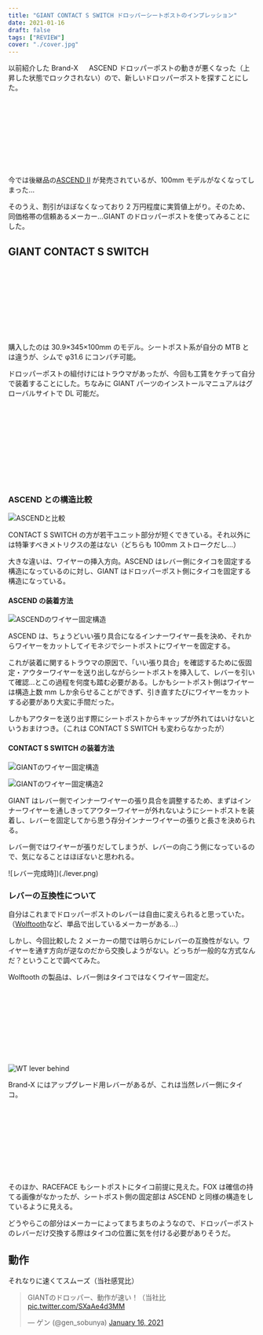 ```yaml
---
title: "GIANT CONTACT S SWITCH ドロッパーシートポストのインプレッション"
date: 2021-01-16
draft: false
tags: ["REVIEW"]
cover: "./cover.jpg"
---
```


以前紹介した Brand-X 　 ASCEND ドロッパーポストの動きが悪くなった（上昇した状態でロックされない）ので、新しいドロッパーポストを探すことにした。

<div class="iframely-embed"><div class="iframely-responsive" style="height: 140px; padding-bottom: 0;"><a href="https://blog.gensobunya.net/post/2017/04/goodmtbgears/" data-iframely-url="//cdn.iframe.ly/CJ2g1wm?iframe=card-small"></a></div></div>

今では後継品の[ASCEND II](https://ck.jp.ap.valuecommerce.com/servlet/referral?sid=3171302&pid=886701002&vc_url=https%3A%2F%2Fwww.chainreactioncycles.com%2Fjp%2Fja%2Fbrand-x-ascend-%25E3%2583%2589%25E3%2583%25AD%25E3%2583%2583%25E3%2583%2591%25E3%2583%25BC%25E3%2582%25B7%25E3%2583%25BC%25E3%2583%2588%25E3%2583%259D%25E3%2582%25B9%25E3%2583%2588-125-150mm-%2Frp-prod149024%3Futm_source%3Dvaluecommerce%26utm_medium%3Daffiliates) が発売されているが、100mm モデルがなくなってしまった…

そのうえ、割引がほぼなくなっており 2 万円程度に実質値上がり。そのため、同価格帯の信頼あるメーカー…GIANT のドロッパーポストを使ってみることにした。

## GIANT CONTACT S SWITCH

<div class="iframely-embed"><div class="iframely-responsive" style="height: 140px; padding-bottom: 0;"><a href="https://www.giant.co.jp/giant21/acc_datail.php?p_id=A0002410" data-iframely-url="//cdn.iframe.ly/Nv1QmZm"></a></div></div><script async src="//cdn.iframe.ly/embed.js" charset="utf-8"></script>

購入したのは 30.9×345×100mm のモデル。シートポスト系が自分の MTB とは違うが、シムで φ31.6 にコンパチ可能。

ドロッパーポストの組付けにはトラウマがあったが、今回も工賃をケチって自分で装着することにした。ちなみに GIANT パーツのインストールマニュアルはグローバルサイトで DL 可能だ。

<div class="iframely-embed"><div class="iframely-responsive" style="height: 140px; padding-bottom: 0;"><a href="https://www.giant-bicycles.com/global/manuals" data-iframely-url="//cdn.iframe.ly/TLtW4ks?iframe=card-small"></a></div></div><br/>

### ASCEND との構造比較

![ASCENDと比較](./compare.jpg)

CONTACT S SWITCH の方が若干ユニット部分が短くできている。それ以外には特筆すべきメトリクスの差はない（どちらも 100mm ストロークだし…）

大きな違いは、ワイヤーの挿入方向。ASCEND はレバー側にタイコを固定する構造になっているのに対し、GIANT はドロッパーポスト側にタイコを固定する構造になっている。

#### ASCEND の装着方法

![ASCENDのワイヤー固定構造](./brand-x.jpg)

ASCEND は、ちょうどいい張り具合になるインナーワイヤー長を決め、それからワイヤーをカットしてイモネジでシートポストにワイヤーを固定する。

これが装着に関するトラウマの原因で、「いい張り具合」を確認するために仮固定・アウターワイヤーを送り出しながらシートポストを挿入して、レバーを引いて確認…とこの過程を何度も踏む必要がある。しかもシートポスト側はワイヤーは構造上数 mm しか余らせることができず、引き直すたびにワイヤーをカットする必要があり大変に手間だった。

しかもアウターを送り出す際にシートポストからキャップが外れてはいけないというおまけつき。（これは CONTACT S SWITCH も変わらなかったが）

#### CONTACT S SWITCH の装着方法

![GIANTのワイヤー固定構造](./switch_sys.jpg)

![GIANTのワイヤー固定構造2](./install.jpg)

GIANT はレバー側でインナーワイヤーの張り具合を調整するため、まずはインナーワイヤーを通しきってアウターワイヤーが外れないようにシートポストを装着し、レバーを固定してから思う存分インナーワイヤーの張りと長さを決められる。

レバー側ではワイヤーが張りだしてしまうが、レバーの向こう側になっているので、気になることはほぼないと思われる。

![レバー完成時])(./lever.png)

### レバーの互換性について

自分はこれまでドロッパーポストのレバーは自由に変えられると思っていた。（[Wolftooth](https://ck.jp.ap.valuecommerce.com/servlet/referral?sid=3171302&pid=886701002&vc_url=https%3A%2F%2Fwww.chainreactioncycles.com%2Fjp%2Fja%2Fwolf-tooth-remote-light-action-dropper-lever%2Frp-prod192985%3Futm_source%3Dvaluecommerce%26utm_medium%3Daffiliates)など、単品で出しているメーカーがある…）

しかし、今回比較した 2 メーカーの間では明らかにレバーの互換性がない。ワイヤーを通す方向が逆なのだから交換しようがない。どっちが一般的な方式なんだ？ということで調べてみた。

Wolftooth の製品は、レバー側はタイコではなくワイヤー固定だ。

<div class="iframely-embed"><div class="iframely-responsive" style="height: 140px; padding-bottom: 0;"><a href="https://ck.jp.ap.valuecommerce.com/servlet/referral?sid=3171302&pid=886701002&vc_url=https%3A%2F%2Fwww.chainreactioncycles.com%2Fjp%2Fja%2Fwolf-tooth-remote-light-action-dropper-lever%2Frp-prod192985%3Futm_source%3Dvaluecommerce%26utm_medium%3Daffiliates" data-iframely-url="//cdn.iframe.ly/Zv7EABj"></a></div></div>

![WT lever behind](./wt.png)

Brand-X にはアップグレード用レバーがあるが、これは当然レバー側にタイコ。

<div class="iframely-embed"><div class="iframely-responsive" style="height: 140px; padding-bottom: 0;"><a href="//ck.jp.ap.valuecommerce.com/servlet/referral?sid=3171302&pid=886701002&vc_url=https%3A%2F%2Fwww.chainreactioncycles.com%2Fjp%2Fja%2Fbrand-x-ascend-%25E3%2583%25AC%25E3%2583%2590%25E3%2583%25BC%25E3%2582%25AD%25E3%2583%2583%25E3%2583%2588-v2-%25E3%2582%25AE%25E3%2582%25A2-x1-%2Frp-prod176215%3Futm_source%3Dvaluecommerce%26utm_medium%3Daffiliat" data-iframely-url="//cdn.iframe.ly/MPImrOa"></a></div></div>

そのほか、RACEFACE もシートポストにタイコ前提に見えた。FOX は確信の持てる画像がなかったが、シートポスト側の固定部は ASCEND と同様の構造をしているように見える。

どうやらこの部分はメーカーによってまちまちのようなので、ドロッパーポストのレバーだけ交換する際はタイコの位置に気を付ける必要がありそうだ。

## 動作

それなりに速くてスムーズ（当社感覚比）

<blockquote class="twitter-tweet" data-partner="tweetdeck"><p lang="ja" dir="ltr">GIANTのドロッパー、動作が速い！（当社比 <a href="https://t.co/SXaAe4d3MM">pic.twitter.com/SXaAe4d3MM</a></p>&mdash; ゲン (@gen_sobunya) <a href="https://twitter.com/gen_sobunya/status/1350366314703933442?ref_src=twsrc%5Etfw">January 16, 2021</a></blockquote>
<script async src="https://platform.twitter.com/widgets.js" charset="utf-8"></script>

